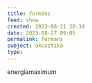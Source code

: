 ```yaml
---
title: formáns
feed: show
created: 2023-08-21 20:34
date: 2023-08-27 09:05
permalink: formans
subject: akusztika
type: 
---
```


energiamaximum